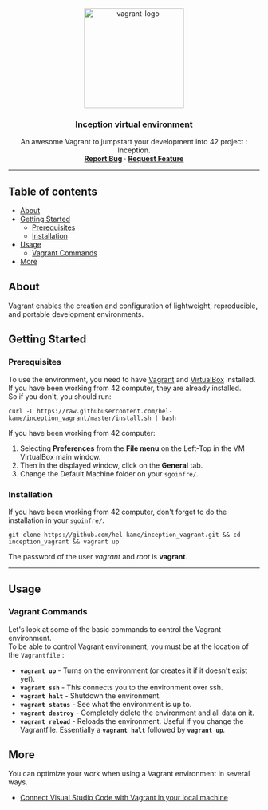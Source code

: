  <div align="center">
  <img src="https://www.docker.com/wp-content/uploads/2022/03/vertical-logo-monochromatic.png" width=200 alt="vagrant-logo" />
 <h3 align="center">Inception virtual environment</h3>

  <p align="center">
    An awesome Vagrant to jumpstart your development into 42 project : Inception.
    <br />
    <a href="https://github.com/othneildrew/Best-README-Template/issues"><strong>Report Bug</strong></a>
    ·
    <a href="https://github.com/othneildrew/Best-README-Template/issues"><strong>Request Feature</strong></a>
  </p>
</div>

---

## Table of contents 
- [About](#about)
- [Getting Started](#started)
  - [Prerequisites](#prerequisites)
  - [Installation](#installation)
- [Usage](#usage)
  - [Vagrant Commands](#vagrant-commands)
- [More](#more)

## About <a name="about"></a>

Vagrant enables the creation and configuration of lightweight, reproducible, and portable development environments.

## Getting Started <a name="started"></a>

### Prerequisites <a name="prerequisites"></a>

To use the environment, you need to have [Vagrant](https://www.vagrantup.com/) and [VirtualBox](https://www.virtualbox.org/) installed.
<br />
If you have been working from 42 computer, they are already installed.
<br />
So if you don't, you should run:

```shell
curl -L https://raw.githubusercontent.com/hel-kame/inception_vagrant/master/install.sh | bash
```
If you have been working from 42 computer:
<br />
1. Selecting **Preferences** from the **File menu** on the Left-Top in the VM VirtualBox main window. 
2. Then in the displayed window, click on the **General** tab. 
3. Change the Default Machine folder on your `sgoinfre/`. 

### Installation <a name="installation"></a>

If you have been working from 42 computer, don't forget to do the installation in your `sgoinfre/`.
<br />
```shell
git clone https://github.com/hel-kame/inception_vagrant.git && cd inception_vagrant && vagrant up
```
The password of the user *vagrant* and *root* is **vagrant**.

---

## Usage <a name="Usage"></a>

### Vagrant Commands <a name="vagrant-commands"></a>

Let's look at some of the basic commands to control the Vagrant environment.
<br />
To be able to control Vagrant environment, you must be at the location of the `Vagrantfile` :
* **`vagrant up`** - Turns on the environment (or creates it if it doesn't exist yet).
* **`vagrant ssh`** - This connects you to the environment over ssh.
* **`vagrant halt`** - Shutdown the environment.
* **`vagrant status`** - See what the environment is up to.
* **`vagrant destroy`** - Completely delete the environment and all data on it.
* **`vagrant reload`** - Reloads the environment. Useful if you change the Vagrantfile. Essentially a **`vagrant halt`** followed by **`vagrant up`**.

## More <a name="more"></a>

You can optimize your work when using a Vagrant environment in several ways.
* [Connect Visual Studio Code with Vagrant in your local machine](https://medium.com/@lopezgand/connect-visual-studio-code-with-vagrant-in-your-local-machine-24903fb4a9de)
